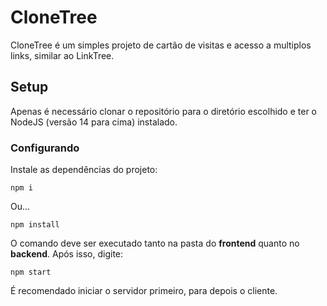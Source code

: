 # CloneTree

CloneTree é um simples projeto de cartão de visitas e acesso a multiplos links, similar ao LinkTree.


## Setup
Apenas é necessário clonar o repositório para o diretório escolhido e ter o NodeJS (versão 14 para cima) instalado.

### Configurando
Instale as dependências do projeto:

    npm i 
Ou...

    npm install
O comando deve ser executado tanto na pasta do **frontend** quanto no **backend**.
Após isso, digite:

    npm start
É recomendado iniciar o servidor primeiro, para depois o cliente.
